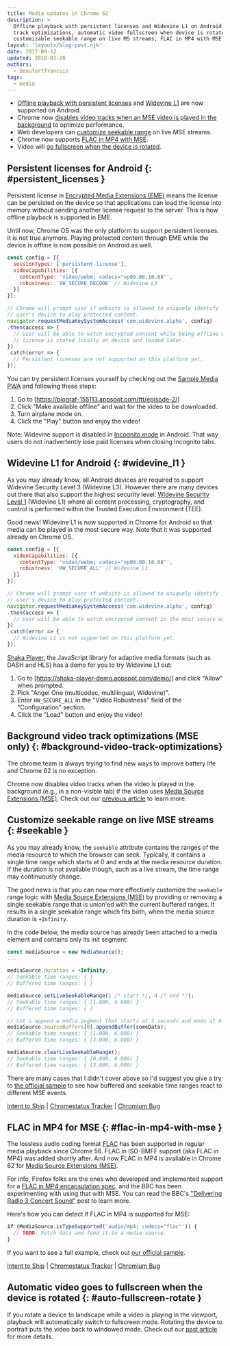 ```yaml
---
title: Media updates in Chrome 62
description: >
  Offline playback with persistent licenses and Widevine L1 on Android, video
  track optimizations, automatic video fullscreen when device is rotated,
  customizable seekable range on live MS streams, FLAC in MP4 with MSE are here!
layout: 'layouts/blog-post.njk'
date: 2017-09-12
updated: 2018-03-20
authors:
  - beaufortfrancois
tags:
  - media
---
```


- [Offline playback with persistent licenses](#persistent_licenses) and [Widevine
  L1](#widevine_l1) are now supported on Android.
- Chrome now [disables video tracks when an MSE video is played in the
  background](#background-video-track-optimizations) to optimize performance.
- Web developers can [customize seekable range](#seekable)
  on live MSE streams.
- Chrome now supports [FLAC in MP4 with MSE](#flac-in-mp4-with-mse).
- Video will [go fullscreen when the device is rotated](#auto-fullscreen-rotate).

## Persistent licenses for Android {: #persistent_licenses }

Persistent license in [Encrypted Media Extensions (EME)] means the license can
be persisted on the device so that applications can load the license into
memory without sending another license request to the server. This is how
offline playback is supported in EME.

Until now, Chrome OS was the only platform to support persistent licenses. It
is not true anymore. Playing protected content through EME while the device is
offline is now possible on Android as well.

```js
const config = [{
  sessionTypes: ['persistent-license'],
  videoCapabilities: [{
    contentType: 'video/webm; codecs="vp09.00.10.08"',
    robustness: 'SW_SECURE_DECODE' // Widevine L3
  }]
}];

// Chrome will prompt user if website is allowed to uniquely identify
// user's device to play protected content.
navigator.requestMediaKeySystemAccess('com.widevine.alpha', config)
.then(access => {
  // User will be able to watch encrypted content while being offline when
  // license is stored locally on device and loaded later.
})
.catch(error => {
  // Persistent licenses are not supported on this platform yet.
});
```

You can try persistent licenses yourself by checking out the [Sample Media PWA]
and following these steps:

1. Go to [https://biograf-155113.appspot.com/ttt/episode-2/]
2. Click "Make available offline" and wait for the video to be downloaded.
3. Turn airplane mode on.
4. Click the "Play" button and enjoy the video!

Note: Widevine support is disabled in [Incognito mode] in Android. That way
users do not inadvertently lose paid licenses when closing Incognito tabs.

## Widevine L1 for Android {: #widevine_l1 }

As you may already know, all Android devices are required to support Widevine
Security Level 3 (Widevine L3). However there are many devices out there
that also support the highest security level: [Widevine Security Level 1]
(Widevine L1) where all content processing, cryptography, and control is
performed within the Trusted Execution Environment (TEE).

Good news! Widevine L1 is now supported in Chrome for Android so that media can
be played in the most secure way. Note that it was supported already on Chrome
OS.

```js
const config = [{
  videoCapabilities: [{
    contentType: 'video/webm; codecs="vp09.00.10.08"',
    robustness: 'HW_SECURE_ALL' // Widevine L1
  }]
}];

// Chrome will prompt user if website is allowed to uniquely identify
// user's device to play protected content.
navigator.requestMediaKeySystemAccess('com.widevine.alpha', config)
.then(access => {
  // User will be able to watch encrypted content in the most secure way.
})
.catch(error => {
  // Widevine L1 is not supported on this platform yet.
});
```

[Shaka Player], the JavaScript library for adaptive media formats (such as DASH
and HLS) has a demo for you to try Widevine L1 out:

1. Go to [https://shaka-player-demo.appspot.com/demo/] and click "Allow" when prompted.
2. Pick "Angel One (multicodec, multilingual, Widevine)".
3. Enter `HW_SECURE_ALL` in the "Video Robustness" field of the "Configuration"
   section.
4. Click the "Load" button and enjoy the video!

## Background video track optimizations (MSE only) {: #background-video-track-optimizations}

The chrome team is always trying to find new ways to improve battery life and
Chrome 62 is no exception.

Chrome now disables video tracks when the video is played in the background
(e.g., in a non-visible tab) if the video uses [Media Source Extensions (MSE)].
Check out our [previous article] to learn more.

## Customize seekable range on live MSE streams {: #seekable }

As you may already know, the <code>seekable</code> attribute contains the ranges
of the media resource to which the browser can seek. Typically, it contains a
single time range which starts at 0 and ends at the media resource duration. If
the duration is not available though, such as a live stream, the time range may
continuously change.

The good news is that you can now more effectively customize the
<code>seekable</code> range logic with [Media Source Extensions (MSE)] by
providing or removing a single seekable range that is union'ed with the current
buffered ranges. It results in a single seekable range which fits both, when
the media source duration is <code>+Infinity</code>.

In the code below, the media source has already been attached to a media
element and contains only its init segment:

```js
const mediaSource = new MediaSource();
...

mediaSource.duration = +Infinity;
// Seekable time ranges: { }
// Buffered time ranges: { }

mediaSource.setLiveSeekableRange(1 /* start */, 4 /* end */);
// Seekable time ranges: { [1.000, 4.000) }
// Buffered time ranges: { }

// Let's append a media segment that starts at 3 seconds and ends at 6.
mediaSource.sourceBuffers[0].appendBuffer(someData);
// Seekable time ranges: { [1.000, 6.000) }
// Buffered time ranges: { [3.000, 6.000) }

mediaSource.clearLiveSeekableRange();
// Seekable time ranges: { [0.000, 6.000) }
// Buffered time ranges: { [3.000, 6.000) }
```

There are many cases that I didn't cover above so I'd suggest you give a try
to [the official sample] to see how buffered and seekable time ranges react to different
MSE events.

[Intent to Ship](https://groups.google.com/a/chromium.org/d/msg/blink-dev/-LTXhyDzS_E/LfjqN71kAAAJ) &#124;
[Chromestatus Tracker](https://www.chromestatus.com/feature/5671401352593408) &#124;
[Chromium Bug](https://crbug.com/623698)

## FLAC in MP4 for MSE {: #flac-in-mp4-with-mse }

The lossless audio coding format [FLAC] has been supported in regular media
playback since Chrome 56. FLAC in ISO-BMFF support (aka FLAC in MP4) was added
shortly after. And now FLAC in MP4 is available in Chrome 62 for [Media Source
Extensions (MSE)].

For info, Firefox folks are the ones who developed and implemented support for
a [FLAC in MP4 encapsulation spec], and the BBC has been experimenting with
using that with MSE. You can read the BBC's ["Delivering Radio 3 Concert
Sound"] post to learn more.

Here's how you can detect if FLAC in MP4 is supported for MSE:

```js
if (MediaSource.isTypeSupported('audio/mp4; codecs="flac"')) {
  // TODO: Fetch data and feed it to a media source.
}
```

If you want to see a full example, check out [our official sample].

[Intent to Ship](https://groups.google.com/a/chromium.org/d/msg/blink-dev/ntoLfR7rbmE/3R1DQoBSAAAJ) &#124;
[Chromestatus Tracker](https://www.chromestatus.com/feature/5713014258925568) &#124;
[Chromium Bug](https://bugs.chromium.org/p/chromium/issues/detail?id=666000)

## Automatic video goes to fullscreen when the device is rotated {: #auto-fullscreen-rotate }

If you rotate a device to landscape while a video is playing in the viewport,
playback will automatically switch to fullscreen mode. Rotating the device to
portrait puts the video back to windowed mode. Check out our [past article] for
more details.

<!-- lint disable definition-case -->

[Encrypted Media Extensions (EME)]: https://w3c.github.io/encrypted-media/
[Widevine Security Level 1]: https://web.archive.org/web/20180122175750/https://storage.googleapis.com/wvdocs/Widevine_DRM_Architecture_Overview.pdf
[Sample Media PWA]: https://github.com/GoogleChrome/sample-media-pwa
[https://biograf-155113.appspot.com/ttt/episode-2/]: https://biograf-155113.appspot.com/ttt/episode-2/
[Shaka Player]: https://github.com/google/shaka-player
[https://shaka-player-demo.appspot.com/demo/]: https://shaka-player-demo.appspot.com/demo/
[Incognito mode]: https://support.google.com/chrome/answer/7440301?co=GENIE.Platform%3DAndroid
[previous article]: /blog/media-updates-in-chrome-61#background-video-track-optimizations
[the official sample]: https://googlechrome.github.io/samples/media/live-seekable-range.html
[FLAC]: https://xiph.org/flac/
[Media Source Extensions (MSE)]: https://developers.google.com/web/fundamentals/media/mse/basics
[FLAC in MP4 encapsulation spec]: https://github.com/xiph/flac/blob/master/doc/isoflac.txt
["Delivering Radio 3 Concert Sound"]: http://www.bbc.co.uk/rd/blog/2017-04-radio-3-high-quality-flac-dash
[our official sample]: https://googlechrome.github.io/samples/media/flac-in-mp4-for-mse.html
[past article]: /blog/media-updates-in-chrome-61#auto-fullscreen-rotate

